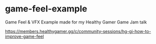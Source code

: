 # game-feel-example
Game Feel &amp; VFX Example made for my Healthy Gamer Game Jam talk 

https://members.healthygamer.gg/c/community-sessions/hg-gj-how-to-improve-game-feel
